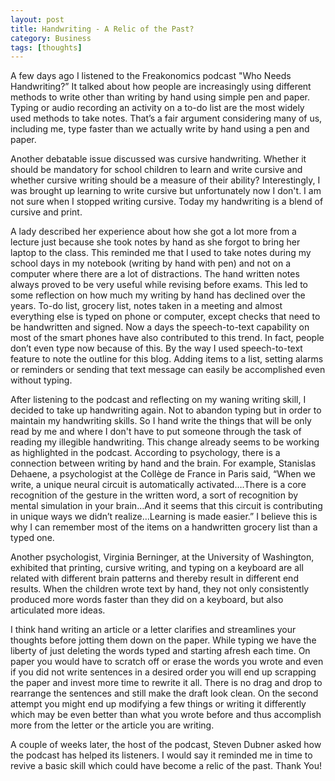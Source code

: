 ```yaml
---
layout: post
title: Handwriting - A Relic of the Past?
category: Business
tags: [thoughts]
---
```

A few days ago I listened to the Freakonomics podcast "Who Needs Handwriting?” It talked about how people are increasingly using different methods to write other than writing by hand using simple pen and paper. Typing or audio recording an activity on a to-do list are the most widely used methods to take notes. That’s a fair argument considering many of us, including me, type faster than we actually write by hand using a pen and paper.

Another debatable issue discussed was cursive handwriting. Whether it should be mandatory for school children to learn and write cursive and whether cursive writing should be a measure of their ability? Interestingly, I was brought up learning to write cursive but unfortunately now I don't. I am not sure when I stopped writing cursive. Today my handwriting is a blend of cursive and print.

A lady described her experience about how she got a lot more from a lecture just because she took notes by hand as she forgot to bring her laptop to the class. This reminded me that I used to take notes during my school days in my notebook (writing by hand with pen) and not on a computer where there are a lot of distractions. The hand written notes always proved to be very useful while revising before exams. This led to some reflection on how much my writing by hand has declined over the years. To-do list, grocery list, notes taken in a meeting and almost everything else is typed on phone or computer, except checks that need to be handwritten and signed. Now a days the speech-to-text capability on most of the smart phones have also contributed to this trend. In fact, people don’t even type now because of this. By the way I used speech-to-text feature to note the outline for this blog. Adding items to a list, setting alarms or reminders or sending that text message can easily be accomplished even without typing. 

After listening to the podcast and reflecting on my waning writing skill, I decided to take up handwriting again. Not to abandon typing but in order to maintain my handwriting skills. So I hand write the things that will be only read by me and where I don't have to put someone through the task of reading my illegible handwriting. This change already seems to be working as highlighted in the podcast. According to psychology, there is a connection between writing by hand and the brain. For example, Stanislas Dehaene, a psychologist at the Collège de France in Paris said, “When we write, a unique neural circuit is automatically activated….There is a core recognition of the gesture in the written word, a sort of recognition by mental simulation in your brain…And it seems that this circuit is contributing in unique ways we didn’t realize…Learning is made easier.” I believe this is why I can remember most of the items on a handwritten grocery list than a typed one.

Another psychologist, Virginia Berninger, at the University of Washington, exhibited that printing, cursive writing, and typing on a keyboard are all related with different brain patterns and thereby result in different end results. When the children wrote text by hand, they not only consistently produced more words faster than they did on a keyboard, but also articulated more ideas. 

I think hand writing an article or a letter clarifies and streamlines your thoughts before jotting them down on the paper. While typing we have the liberty of just deleting the words typed and starting afresh each time. On paper you would have to scratch off or erase the words you wrote and even if you did not write sentences in a desired order you will end up scrapping the paper and invest more time to rewrite it all. There is no drag and drop to rearrange the sentences and still make the draft look clean. On the second attempt you might end up modifying a few things or writing it differently which may be even better than what you wrote before and thus accomplish more from the letter or the article you are writing.

A couple of weeks later, the host of the podcast, Steven Dubner asked how the podcast has helped its listeners. I would say it reminded me in time to revive a basic skill which could have become a relic of the past. Thank You!
